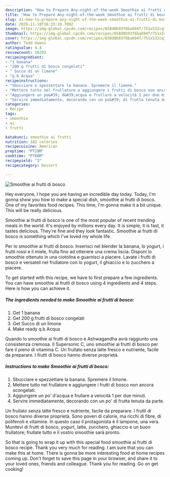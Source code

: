 ```yaml
---
description: "How to Prepare Any-night-of-the-week Smoothie ai frutti di bosco"
title: "How to Prepare Any-night-of-the-week Smoothie ai frutti di bosco"
slug: 41-how-to-prepare-any-night-of-the-week-smoothie-ai-frutti-di-bosco
date: 2020-11-18T16:23:20.709Z
image: https://img-global.cpcdn.com/recipes/658d0b93f6ba694f/751x532cq70/smoothie-ai-frutti-di-bosco-recipe-main-photo.jpg
thumbnail: https://img-global.cpcdn.com/recipes/658d0b93f6ba694f/751x532cq70/smoothie-ai-frutti-di-bosco-recipe-main-photo.jpg
cover: https://img-global.cpcdn.com/recipes/658d0b93f6ba694f/751x532cq70/smoothie-ai-frutti-di-bosco-recipe-main-photo.jpg
author: Todd Owens
ratingvalue: 4.4
reviewcount: 16293
recipeingredient:
- "1 banana"
- "200 g frutti di bosco congelati"
- " Succo di un limone"
- "q.b Acqua"
recipeinstructions:
- "Sbucciare e spezzettare la banana. Spremere il limone."
- "Mettere tutto nel frullatore e aggiungere i frutti di bosco non ancora scongelati."
- "Aggiungere un po&#39; d&#39;acqua e frullare a velocità 1 per due minuti."
- "Servire immediatamente, decorando con un po&#39; di frutta tenuta da parte."
categories:
- Recipe
tags:
- smoothie
- ai
- frutti

katakunci: smoothie ai frutti 
nutrition: 182 calories
recipecuisine: American
preptime: "PT29M"
cooktime: "PT60M"
recipeyield: "3"
recipecategory: Dessert

---
```



![Smoothie ai frutti di bosco](https://img-global.cpcdn.com/recipes/658d0b93f6ba694f/751x532cq70/smoothie-ai-frutti-di-bosco-recipe-main-photo.jpg)

Hey everyone, I hope you are having an incredible day today. Today, I'm gonna show you how to make a special dish, smoothie ai frutti di bosco. One of my favorites food recipes. This time, I'm gonna make it a bit unique. This will be really delicious.

Smoothie ai frutti di bosco is one of the most popular of recent trending meals in the world. It's enjoyed by millions every day. It is simple, it is fast, it tastes delicious. They're fine and they look fantastic. Smoothie ai frutti di bosco is something which I've loved my whole life.

Per lo smoothie ai frutti di bosco. Inserisci nel blender la banana, lo yogurt, i frutti rossi e il miele, frulla fino ad ottenere una crema liscia. Disponi lo smoothie ottenuto in una ciotolina e guarnisci a piacere. Lavate i frutti di bosco e versateli nel frullatore con lo yogurt, il ghiaccio e lo zucchero a piacere.


To get started with this recipe, we have to first prepare a few ingredients. You can have smoothie ai frutti di bosco using 4 ingredients and 4 steps. Here is how you can achieve it.

<!--inarticleads1-->

##### The ingredients needed to make Smoothie ai frutti di bosco:

1. Get 1 banana
1. Get 200 g frutti di bosco congelati
1. Get  Succo di un limone
1. Make ready q.b Acqua


Quando lo smoothie ai frutti di bosco e Ashwagandha avrà raggiunto una consistenza cremosa. Il Supersonic C, uno smoothie ai frutti di bosco per fare il pieno di vitamina C. Un frullato senza latte fresco e nutriente, facile da preparare. I frutti di bosco hanno diverse proprietà. 

<!--inarticleads2-->

##### Instructions to make Smoothie ai frutti di bosco:

1. Sbucciare e spezzettare la banana. Spremere il limone.
1. Mettere tutto nel frullatore e aggiungere i frutti di bosco non ancora scongelati.
1. Aggiungere un po&#39; d&#39;acqua e frullare a velocità 1 per due minuti.
1. Servire immediatamente, decorando con un po&#39; di frutta tenuta da parte.


Un frullato senza latte fresco e nutriente, facile da preparare. I frutti di bosco hanno diverse proprietà. Sono poveri di calorie, ma ricchi di fibre, di polifenoli e vitamine. In questo caso il protagonista è il lampone, una vera. Munitevi di frutti di bosco, yogurt, latte, zucchero, ghiaccio e un buon frullatore; frullate tutto e il vostro smoothie sarà pronto. 

So that is going to wrap it up with this special food smoothie ai frutti di bosco recipe. Thank you very much for reading. I am sure that you can make this at home. There is gonna be more interesting food at home recipes coming up. Don't forget to save this page in your browser, and share it to your loved ones, friends and colleague. Thank you for reading. Go on get cooking!
